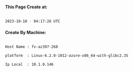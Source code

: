 
   
#### This Page Create at:

```bash

2023-10-10 - 04:17:26 UTC

```

#### Create By Machine:

```bash

Host Name : fv-az397-268

platform  : Linux-6.2.0-1012-azure-x86_64-with-glibc2.35

Ip Local  : 10.1.0.146

```

